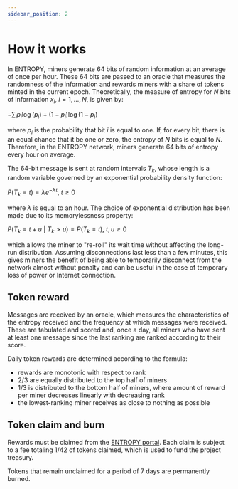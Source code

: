 ```yaml
---
sidebar_position: 2
---
```


# How it works

In ENTROPY, miners generate 64 bits of random information at an average of once per hour. These 64 bits are passed to an oracle that measures the randomness of the information and rewards miners with a share of tokens minted in the current epoch. Theoretically, the measure of entropy for $N$ bits of information $x_i$, $i = 1,\dots,N$, is given by:

$-\sum_i p_i\log(p_i) + (1-p_i)\log(1-p_i)$

where $p_i$ is the probability that bit $i$ is equal to one. If, for every bit, there is an equal chance that it be one or zero, the entropy of $N$ bits is equal to $N$. Therefore, in the ENTROPY network, miners generate 64 bits of entropy every hour on average.

The 64-bit message is sent at random intervals $T_k$, whose length is a random variable governed by an exponential probability density function:

$P(T_k = t) = \lambda e^{-\lambda t},~t \geq 0$

where $\lambda$ is equal to an hour. The choice of exponential distribution has been made due to its memorylessness property:

$P(T_k = t+u ~|~ T_k > u) = P(T_k = t),~t,u \geq 0$

which allows the miner to "re-roll" its wait time without affecting the long-run distribution. Assuming disconnections last less than a few minutes, this gives miners the benefit of being able to temporarily disconnect from the network almost without penalty and can be useful in the case of temporary loss of power or Internet connection.

## Token reward

Messages are received by an oracle, which measures the characteristics of the entropy received and the frequency at which messages were received. These are tabulated and scored and, once a day, all miners who have sent at least one message since the last ranking are ranked according to their score.

Daily token rewards are determined according to the formula:
- rewards are monotonic with respect to rank 
- 2/3 are equally distributed to the top half of miners
- 1/3 is distributed to the bottom half of miners, where amount of reward per miner decreases linearly with decreasing rank
- the lowest-ranking miner receives as close to nothing as possible

## Token claim and burn

Rewards must be claimed from the [ENTROPY portal](https://justentropy.lol). Each claim is subject to a fee totaling 1/42 of tokens claimed, which is used to fund the project treasury.

Tokens that remain unclaimed for a period of 7 days are permanently burned.